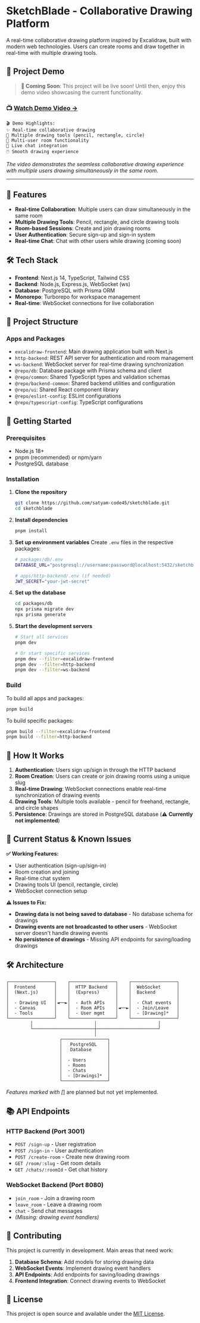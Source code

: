 # SketchBlade - Collaborative Drawing Platform

A real-time collaborative drawing platform inspired by Excalidraw, built with modern web technologies. Users can create rooms and draw together in real-time with multiple drawing tools.

## 🎥 Project Demo

> **🚀 Coming Soon**: This project will be live soon! Until then, enjoy this demo video showcasing the current functionality.

### 📺 [**Watch Demo Video →**](https://drive.google.com/file/d/1o9F67D2cxU0B7mO_A_Rm60XsxLLtqNcd/view?usp=sharing)

```
🎬 Demo Highlights:
✨ Real-time collaborative drawing
🎨 Multiple drawing tools (pencil, rectangle, circle)
👥 Multi-user room functionality
💬 Live chat integration
🖱️ Smooth drawing experience
```

*The video demonstrates the seamless collaborative drawing experience with multiple users drawing simultaneously in the same room.*

---

## 🚀 Features

- **Real-time Collaboration**: Multiple users can draw simultaneously in the same room
- **Multiple Drawing Tools**: Pencil, rectangle, and circle drawing tools
- **Room-based Sessions**: Create and join drawing rooms
- **User Authentication**: Secure sign-up and sign-in system
- **Real-time Chat**: Chat with other users while drawing (coming soon)

## 🛠️ Tech Stack

- **Frontend**: Next.js 14, TypeScript, Tailwind CSS
- **Backend**: Node.js, Express.js, WebSocket (ws)
- **Database**: PostgreSQL with Prisma ORM
- **Monorepo**: Turborepo for workspace management
- **Real-time**: WebSocket connections for live collaboration

## 📁 Project Structure

### Apps and Packages

- `excalidraw-frontend`: Main drawing application built with Next.js
- `http-backend`: REST API server for authentication and room management
- `ws-backend`: WebSocket server for real-time drawing synchronization
- `@repo/db`: Database package with Prisma schema and client
- `@repo/common`: Shared TypeScript types and validation schemas
- `@repo/backend-common`: Shared backend utilities and configuration
- `@repo/ui`: Shared React component library
- `@repo/eslint-config`: ESLint configurations
- `@repo/typescript-config`: TypeScript configurations

## 🚦 Getting Started

### Prerequisites

- Node.js 18+ 
- pnpm (recommended) or npm/yarn
- PostgreSQL database

### Installation

1. **Clone the repository**
   ```bash
   git clone https://github.com/satyam-code45/sketchblade.git
   cd sketchblade
   ```

2. **Install dependencies**
   ```bash
   pnpm install
   ```

3. **Set up environment variables**
   Create `.env` files in the respective packages:
   ```bash
   # packages/db/.env
   DATABASE_URL="postgresql://username:password@localhost:5432/sketchblade"
   
   # apps/http-backend/.env (if needed)
   JWT_SECRET="your-jwt-secret"
   ```

4. **Set up the database**
   ```bash
   cd packages/db
   npx prisma migrate dev
   npx prisma generate
   ```

5. **Start the development servers**
   ```bash
   # Start all services
   pnpm dev
   
   # Or start specific services
   pnpm dev --filter=excalidraw-frontend
   pnpm dev --filter=http-backend
   pnpm dev --filter=ws-backend
   ```

### Build

To build all apps and packages:

```bash
pnpm build
```

To build specific packages:

```bash
pnpm build --filter=excalidraw-frontend
pnpm build --filter=http-backend
```

## 🎯 How It Works

1. **Authentication**: Users sign up/sign in through the HTTP backend
2. **Room Creation**: Users can create or join drawing rooms using a unique slug
3. **Real-time Drawing**: WebSocket connections enable real-time synchronization of drawing events
4. **Drawing Tools**: Multiple tools available - pencil for freehand, rectangle, and circle shapes
5. **Persistence**: Drawings are stored in PostgreSQL database (⚠️ **Currently not implemented**)

## 🔧 Current Status & Known Issues

**✅ Working Features:**
- User authentication (sign-up/sign-in)
- Room creation and joining
- Real-time chat system
- Drawing tools UI (pencil, rectangle, circle)
- WebSocket connection setup

**⚠️ Issues to Fix:**
- **Drawing data is not being saved to database** - No database schema for drawings
- **Drawing events are not broadcasted to other users** - WebSocket server doesn't handle drawing events
- **No persistence of drawings** - Missing API endpoints for saving/loading drawings

## 🛠️ Architecture

```
┌─────────────────┐    ┌─────────────────┐    ┌─────────────────┐
│  Frontend       │    │  HTTP Backend   │    │  WebSocket      │
│  (Next.js)      │    │  (Express)      │    │  Backend        │
│                 │    │                 │    │                 │
│  - Drawing UI   │◄──►│  - Auth APIs    │    │  - Chat events  │
│  - Canvas       │    │  - Room APIs    │◄──►│  - Join/Leave   │
│  - Tools        │    │  - User mgmt    │    │  - [Drawing]*   │
└─────────────────┘    └─────────────────┘    └─────────────────┘
         │                       │                       │
         └───────────────────────┼───────────────────────┘
                                 │
                    ┌─────────────────┐
                    │   PostgreSQL    │
                    │   Database      │
                    │                 │
                    │  - Users        │
                    │  - Rooms        │
                    │  - Chats        │
                    │  - [Drawings]*  │
                    └─────────────────┘
```
*Features marked with [*] are planned but not yet implemented.

## 📚 API Endpoints

### HTTP Backend (Port 3001)
- `POST /sign-up` - User registration
- `POST /sign-in` - User authentication  
- `POST /create-room` - Create new drawing room
- `GET /room/:slug` - Get room details
- `GET /chats/:roomId` - Get chat history

### WebSocket Backend (Port 8080)
- `join_room` - Join a drawing room
- `leave_room` - Leave a drawing room
- `chat` - Send chat messages
- *(Missing: drawing event handlers)*

## 🤝 Contributing

This project is currently in development. Main areas that need work:

1. **Database Schema**: Add models for storing drawing data
2. **WebSocket Events**: Implement drawing event handlers
3. **API Endpoints**: Add endpoints for saving/loading drawings
4. **Frontend Integration**: Connect drawing events to WebSocket

## 📝 License

This project is open source and available under the [MIT License](LICENSE).
